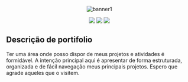 <div align="center">

  ![banner1](https://github.com/Dev-Znot/portfolio/assets/143761352/e2135c07-92a3-4fb3-8884-d3ecaebdf51a)

</div>
<main>
  <div align="center">
    <img loading="lazy" src="http://img.shields.io/static/v1?label=Linguagem&message=python&color=blue&style=for-the-badge"/>
    <img loading="lazy" src="http://img.shields.io/static/v1?label=STATUS&message=EM%20DESENVOLVIMENTO&color=purple&style=for-the-badge"/>
    <img loading="lazy" src="http://img.shields.io/static/v1?label=framework&message=django&color=green&style=for-the-badge"/>
  </div>
  <div>
    <h2> Descrição de portifolio </h2>
    <p>Ter uma área onde posso dispor de meus projetos e atividades é formidável. A intenção principal aqui é apresentar de forma estruturada, organizada e de fácil navegação meus principais projetos. Espero que agrade aqueles que o visitem. </p>
  </div>
</main>
